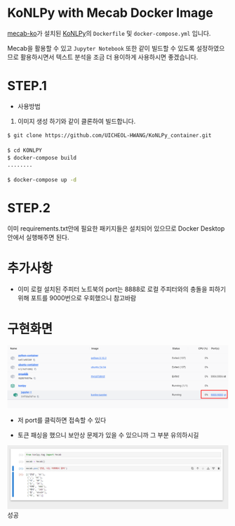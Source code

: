 # KoNLPy with Mecab Docker Image 
[mecab-ko](https://eunjeon.blogspot.com/)가 설치된 [KoNLPy](https://konlpy.org/en/latest/)의 `Dockerfile` 및 `docker-compose.yml` 입니다.

Mecab을 활용할 수 있고 `Jupyter Notebook` 또한 같이 빌드할 수 있도록 설정하였으므로 활용하시면서 텍스트 분석을 조금 더 용이하게 사용하시면 좋겠습니다. 

# STEP.1 
- 사용방법 
1. 이미지 생성 
하기와 같이 클론하여 빌드합니다. 
```bash
$ git clone https://github.com/UICHEOL-HWANG/KoNLPy_container.git

$ cd KONLPY
$ docker-compose build 
........ 

$ docker-compose up -d
```

# STEP.2 
이미 requirements.txt안에 필요한 패키지들은 설치되어 있으므로 Docker Desktop 안에서 실행해주면 된다. 

# 추가사항 
* 이미 로컬 설치된 주피터 노트북의 port는 8888로 로컬 주피터와의 충돌을 피하기 위해 포트를 9000번으로 우회했으니 참고바람 

# 구현화면 
![dektop](./image/Konlpy_container.png)

* 저 port를 클릭하면 접속할 수 있다 

* 토큰 패싱을 했으니 보안상 문제가 있을 수 있으니까 그 부분 유의하시길 

![nlp](./image/mecab_main.png)
성공